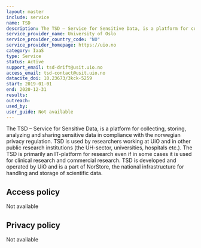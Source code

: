 ```yaml
---
layout: master
include: service
name: TSD
description: The TSD – Service for Sensitive Data, is a platform for collecting, storing, analyzing and sharing sensitive data in compliance with the Norwegian privacy regulation.
service_provider_name: University of Oslo
service_provider_country_code: "NO"
service_provider_homepage: https://uio.no
category: IaaS
type: Service
status: Active
support_email: tsd-drift@usit.uio.no
access_email: tsd-contact@usit.uio.no
datacite_doi: 10.23673/3kck-5259
start: 2019-01-01
end: 2020-12-31
results:
outreach:
used_by: 
user_guide: Not available
---
```

The TSD – Service for Sensitive Data, is a platform for collecting, storing, analyzing and sharing sensitive data in compliance with the norwegian privacy regulation.
TSD is used by researchers working at UiO and in other public research institutions (the UH-sector, universities, hospitals etc.). The TSD is primarily an IT-platform for research even if in some cases it is used for clinical research and commercial research.
TSD is developed and operated by UiO and is a part of NorStore, the national infrastructure for handling and storage of scientific data.

## Access policy
Not available

## Privacy policy
Not available
